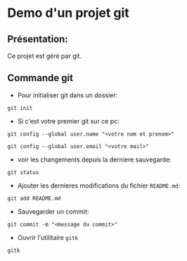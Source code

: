 # Demo d'un projet git

## Présentation:
Ce projet est géré par git.

## Commande git
* Pour initialiser git dans un dossier:
```
git init
```

* Si c'est votre premier git sur ce pc:
```
git config --global user.name "<votre nom et prenom>"
```
```
git config --global user.email "<votre mail>"
```
* voir les changements depuis la derniere sauvegarde:
```
git status
```

* Ajouter les dernieres modifications du fichier `README.md`:
```
git add README.md
```

* Sauvegarder un commit:
```
git commit -m "<message du commit>"
```

* Ouvrir l'utilitaire `gitk`
```
gitk
```